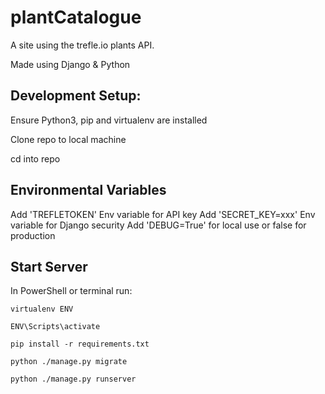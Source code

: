 # plantCatalogue
A site using the trefle.io plants API.

Made using Django & Python

## Development Setup:
Ensure Python3, pip and virtualenv are installed

Clone repo to local machine

cd into repo

## Environmental Variables
Add 'TREFLETOKEN' Env variable for API key
Add 'SECRET_KEY=xxx' Env variable for Django security
Add 'DEBUG=True' for local use or false for production

## Start Server
In PowerShell or terminal run:

`virtualenv ENV`

`ENV\Scripts\activate`

`pip install -r requirements.txt`

`python ./manage.py migrate`

`python ./manage.py runserver`
